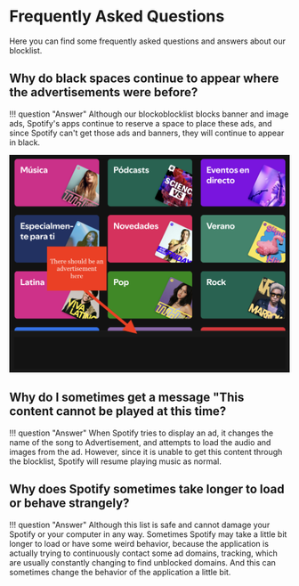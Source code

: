 # Frequently Asked Questions

Here you can find some frequently asked questions and answers about our blocklist.

## Why do black spaces continue to appear where the advertisements were before?

!!! question "Answer"
    Although our blockoblocklist blocks banner and image ads, Spotify's apps continue to reserve a space to place these ads, and since Spotify can't get those ads and banners, they will continue to appear in black.

![Space Example](./images/ads_space.png)

## Why do I sometimes get a message "This content cannot be played at this time?

!!! question "Answer"
    When Spotify tries to display an ad, it changes the name of the song to Advertisement, and attempts to load the audio and images from the ad. However, since it is unable to get this content through the blocklist, Spotify will resume playing music as normal.

## Why does Spotify sometimes take longer to load or behave strangely?

!!! question "Answer"
    Although this list is safe and cannot damage your Spotify or your computer in any way. Sometimes Spotify may take a little bit longer to load or have some weird behavior, because the application is actually trying to continuously contact some ad domains, tracking, which are usually constantly changing to find unblocked domains. And this can sometimes change the behavior of the application a little bit.